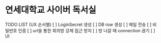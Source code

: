 # 연세대학교 사이버 독서실

TODO LIST (UX 순서별)
[ ] LoginSecret 생성
[ ] DB row 생성
[ ] 메일 전송
[ ] 비밀번호 인증
[ ] url을 통한 회의방 강제 접근 방지
[ ] 방 나갈 때 connection 끊기
[ ] UI
